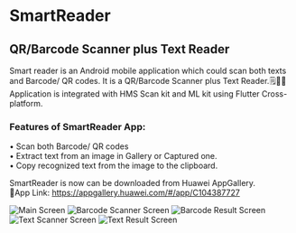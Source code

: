 # SmartReader

## QR/Barcode Scanner plus Text Reader

Smart reader is an Android mobile application which could scan both texts and Barcode/ QR codes. It is a QR/Barcode Scanner plus Text Reader.🗒️🔎📲\
Application is integrated with HMS Scan kit and ML kit using Flutter Cross-platform.

### Features of SmartReader App:
 • Scan both Barcode/ QR codes\
 • Extract text from an image in Gallery or Captured    one.\
 • Copy recognized text from the image to the clipboard.
 
SmartReader is now can be downloaded from Huawei AppGallery.\
📱App Link: https://appgallery.huawei.com/#/app/C104387727 

![Main Screen](https://github.com/DulajKavinda98/Smart-Reader/blob/master/assets/images/1.png)
![Barcode Scanner Screen](https://github.com/DulajKavinda98/Smart-Reader/blob/master/assets/images/2.png)
![Barcode Result Screen](https://github.com/DulajKavinda98/Smart-Reader/blob/master/assets/images/3.png)
![Text Scanner Screen](https://github.com/DulajKavinda98/Smart-Reader/blob/master/assets/images/4.png)
![Text Result Screen](https://github.com/DulajKavinda98/Smart-Reader/blob/master/assets/images/5.png)
